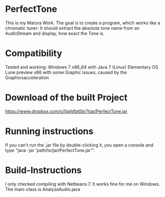 PerfectTone
=============

This is my Matura Work.
The goal is to create a program, which works like a chromatic tuner:
It should extract the absolute tone name from an AudioStream and display, how exact the Tone is.

Compatibility
=============
Tested and working:
Windows 7 x86_64 with Java 7
(Linux) Elementary OS Lune preview x86 with some Graphic issues, caused by the Graphicsacceleration

Download of the built Project
==============
https://www.dropbox.com/s/0pjhfbt0br7tiar/PerfectTone.jar

Running instructions
==============
If you can't run the .jar file by double-clicking it, you open a console and type "java -jar 'path/to/jar/PerfectTone.jar'".

Build-Instructions
==============

I only checked compiling with Netbeans 7. It works fine for me on Windows.
The main-class is AnalyzeAudio.java

